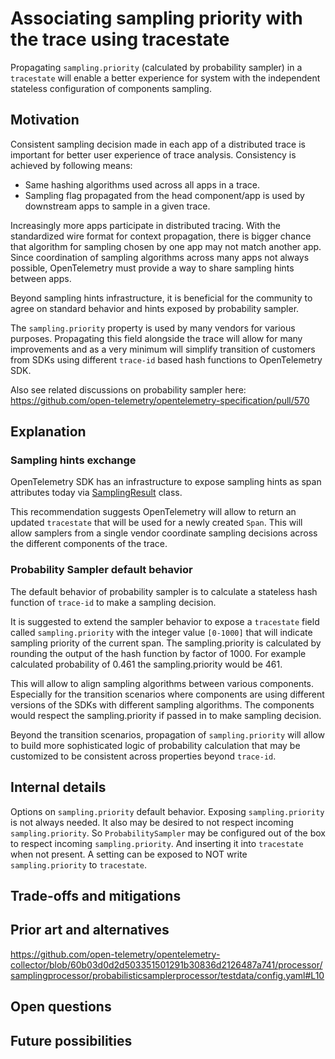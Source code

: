 # Associating sampling priority with the trace using tracestate

Propagating `sampling.priority` (calculated by probability sampler) in a
`tracestate` will enable a better experience for system with the independent
stateless configuration of components sampling.

## Motivation

Consistent sampling decision made in each app of a distributed trace is
important for better user experience of trace analysis. Consistency is achieved
by following means:
- Same hashing algorithms used across all apps in a trace.
- Sampling flag propagated from the head component/app is used by downstream apps to sample in a given trace.

Increasingly more apps participate in distributed tracing. With the 
standardized wire format for context propagation, there is bigger chance that 
algorithm for sampling chosen by one app may not match another app. 
Since coordination of sampling algorithms across many apps not always possible, 
OpenTelemetry must provide a way to share sampling hints between apps.

Beyond sampling hints infrastructure, it is beneficial for the community to
agree on standard behavior and hints exposed by probability sampler.

The `sampling.priority` property is used by many vendors for various purposes.
Propagating this field alongside the trace will allow for many improvements and
as a very minimum will simplify transition of customers from SDKs using
different `trace-id` based hash functions to OpenTelemetry SDK.

Also see related discussions on probability sampler here: <https://github.com/open-telemetry/opentelemetry-specification/pull/570>

## Explanation

### Sampling hints exchange

OpenTelemetry SDK has an infrastructure to expose sampling hints as span attributes today
via
[SamplingResult](https://github.com/open-telemetry/opentelemetry-specification/blob/master/specification/trace/sdk.md#shouldsample)
class.

This recommendation suggests OpenTelemetry will allow to return an updated
`tracestate` that will be used for a newly created `Span`. This will allow
samplers from a single vendor coordinate sampling decisions across the
different components of the trace.

### Probability Sampler default behavior

The default behavior of probability sampler is to calculate a stateless hash
function of `trace-id` to make a sampling decision.

It is suggested to extend the sampler behavior to expose a `tracestate` field
called `sampling.priority` with the integer value `[0-1000]` that will indicate
sampling priority of the current span. The sampling.priority is calculated by rounding 
the output of the hash function by factor of 1000. For example calculated probability 
of 0.461 the sampling.priority would be 461. 

This will allow to align sampling algorithms between various components.
Especially for the transition scenarios where components are using different 
versions of the SDKs with different sampling algorithms. The components would 
respect the sampling.priority if passed in to make sampling decision.

Beyond the transition scenarios, propagation of `sampling.priority` will allow
to build more sophisticated logic of probability calculation that may be
customized to be consistent across properties beyond `trace-id`.

## Internal details

Options on `sampling.priority` default behavior. Exposing `sampling.priority` is
not always needed. It also may be desired to not respect incoming
`sampling.priority`. So `ProbabilitySampler` may be configured out of the box to
respect incoming `sampling.priority`. And inserting it into `tracestate` when
not present. A setting can be exposed to NOT write `sampling.priority` to
`tracestate`.

## Trade-offs and mitigations

## Prior art and alternatives
https://github.com/open-telemetry/opentelemetry-collector/blob/60b03d0d2d503351501291b30836d2126487a741/processor/samplingprocessor/probabilisticsamplerprocessor/testdata/config.yaml#L10

## Open questions

## Future possibilities
